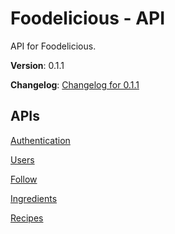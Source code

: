 # Foodelicious - API

API for Foodelicious.

**Version**: 0.1.1

**Changelog**: [Changelog for 0.1.1](https://github.com/rubRU/foodelicious/wiki/Changelog)

## APIs

[Authentication](https://github.com/rubRU/foodelicious/wiki/Authentication-API)

[Users](https://github.com/rubRU/foodelicious/wiki/Users-API)

[Follow](https://github.com/rubRU/foodelicious/wiki/Follow-API)

[Ingredients](https://github.com/rubRU/foodelicious/wiki/Ingredients-API)

[Recipes](https://github.com/rubRU/foodelicious/wiki/Recipes-API)


